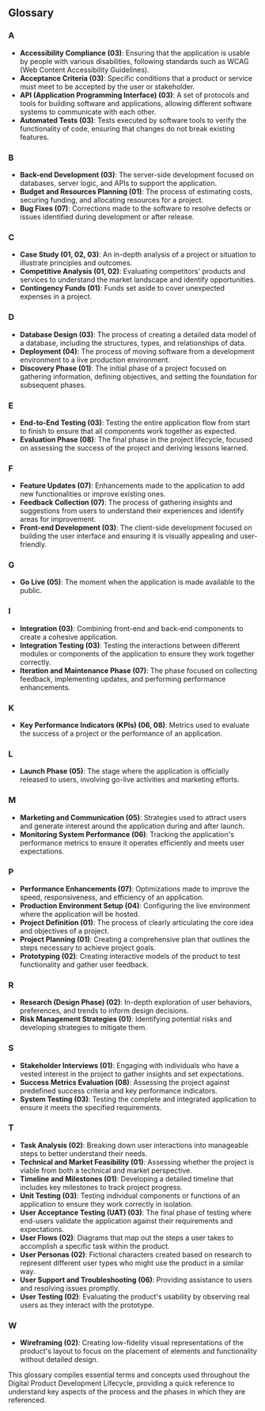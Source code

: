 ## Glossary

### A
- **Accessibility Compliance (03)**: Ensuring that the application is usable by people with various disabilities, following standards such as WCAG (Web Content Accessibility Guidelines).
- **Acceptance Criteria (03)**: Specific conditions that a product or service must meet to be accepted by the user or stakeholder.
- **API (Application Programming Interface) (03)**: A set of protocols and tools for building software and applications, allowing different software systems to communicate with each other.
- **Automated Tests (03)**: Tests executed by software tools to verify the functionality of code, ensuring that changes do not break existing features.

### B
- **Back-end Development (03)**: The server-side development focused on databases, server logic, and APIs to support the application.
- **Budget and Resources Planning (01)**: The process of estimating costs, securing funding, and allocating resources for a project.
- **Bug Fixes (07)**: Corrections made to the software to resolve defects or issues identified during development or after release.

### C
- **Case Study (01, 02, 03)**: An in-depth analysis of a project or situation to illustrate principles and outcomes.
- **Competitive Analysis (01, 02)**: Evaluating competitors' products and services to understand the market landscape and identify opportunities.
- **Contingency Funds (01)**: Funds set aside to cover unexpected expenses in a project.

### D
- **Database Design (03)**: The process of creating a detailed data model of a database, including the structures, types, and relationships of data.
- **Deployment (04)**: The process of moving software from a development environment to a live production environment.
- **Discovery Phase (01)**: The initial phase of a project focused on gathering information, defining objectives, and setting the foundation for subsequent phases.

### E
- **End-to-End Testing (03)**: Testing the entire application flow from start to finish to ensure that all components work together as expected.
- **Evaluation Phase (08)**: The final phase in the project lifecycle, focused on assessing the success of the project and deriving lessons learned.

### F
- **Feature Updates (07)**: Enhancements made to the application to add new functionalities or improve existing ones.
- **Feedback Collection (07)**: The process of gathering insights and suggestions from users to understand their experiences and identify areas for improvement.
- **Front-end Development (03)**: The client-side development focused on building the user interface and ensuring it is visually appealing and user-friendly.

### G
- **Go Live (05)**: The moment when the application is made available to the public.

### I
- **Integration (03)**: Combining front-end and back-end components to create a cohesive application.
- **Integration Testing (03)**: Testing the interactions between different modules or components of the application to ensure they work together correctly.
- **Iteration and Maintenance Phase (07)**: The phase focused on collecting feedback, implementing updates, and performing performance enhancements.

### K
- **Key Performance Indicators (KPIs) (06, 08)**: Metrics used to evaluate the success of a project or the performance of an application.

### L
- **Launch Phase (05)**: The stage where the application is officially released to users, involving go-live activities and marketing efforts.

### M
- **Marketing and Communication (05)**: Strategies used to attract users and generate interest around the application during and after launch.
- **Monitoring System Performance (06)**: Tracking the application's performance metrics to ensure it operates efficiently and meets user expectations.

### P
- **Performance Enhancements (07)**: Optimizations made to improve the speed, responsiveness, and efficiency of an application.
- **Production Environment Setup (04)**: Configuring the live environment where the application will be hosted.
- **Project Definition (01)**: The process of clearly articulating the core idea and objectives of a project.
- **Project Planning (01)**: Creating a comprehensive plan that outlines the steps necessary to achieve project goals.
- **Prototyping (02)**: Creating interactive models of the product to test functionality and gather user feedback.

### R
- **Research (Design Phase) (02)**: In-depth exploration of user behaviors, preferences, and trends to inform design decisions.
- **Risk Management Strategies (01)**: Identifying potential risks and developing strategies to mitigate them.

### S
- **Stakeholder Interviews (01)**: Engaging with individuals who have a vested interest in the project to gather insights and set expectations.
- **Success Metrics Evaluation (08)**: Assessing the project against predefined success criteria and key performance indicators.
- **System Testing (03)**: Testing the complete and integrated application to ensure it meets the specified requirements.

### T
- **Task Analysis (02)**: Breaking down user interactions into manageable steps to better understand their needs.
- **Technical and Market Feasibility (01)**: Assessing whether the project is viable from both a technical and market perspective.
- **Timeline and Milestones (01)**: Developing a detailed timeline that includes key milestones to track project progress.
- **Unit Testing (03)**: Testing individual components or functions of an application to ensure they work correctly in isolation.
- **User Acceptance Testing (UAT) (03)**: The final phase of testing where end-users validate the application against their requirements and expectations.
- **User Flows (02)**: Diagrams that map out the steps a user takes to accomplish a specific task within the product.
- **User Personas (02)**: Fictional characters created based on research to represent different user types who might use the product in a similar way.
- **User Support and Troubleshooting (06)**: Providing assistance to users and resolving issues promptly.
- **User Testing (02)**: Evaluating the product's usability by observing real users as they interact with the prototype.

### W
- **Wireframing (02)**: Creating low-fidelity visual representations of the product's layout to focus on the placement of elements and functionality without detailed design.

This glossary compiles essential terms and concepts used throughout the Digital Product Development Lifecycle, providing a quick reference to understand key aspects of the process and the phases in which they are referenced.

